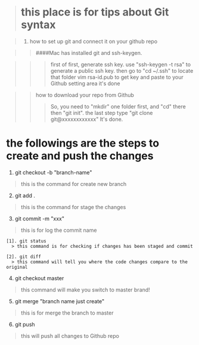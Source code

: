 > # this place is for tips about Git syntax

> 1. how to set up git and connect it on your github repo

>> ####Mac has installed git and ssh-keygen.

>>> first of first, generate ssh key.
>>> use "ssh-keygen -t rsa" to generate a public ssh key.
>>> then go to "cd ~/.ssh" to locate that folder
>>> vim rsa-id.pub to get key and paste to your Github setting area
>>> it's done

>> how to download your repo from Github
>>> So, you need to "mkdir" one folder first, and "cd" there then "git init".
>>> the last step type "git clone git@xxxxxxxxxxxx"
>>> It's done.

# the followings are the steps to create and push the changes

  1. git checkout -b "branch-name"
  > this is the command for create new branch

  2. git add .
  > this is the command for stage the changes

  3. git commit -m "xxx"
  > this is for log the commit name

    [1]. git status
      > this command is for checking if changes has been staged and commit

    [2]. git diff
      > this command will tell you where the code changes compare to the original

  4. git checkout master
  > this command will make you switch to master brand!

  5. git merge "branch name just create"
  > this is for merge the branch to master

  6. git push
  > this will push all changes to Github repo
